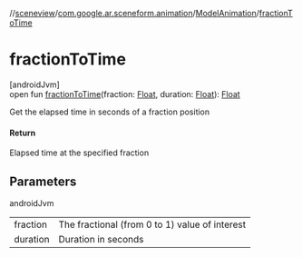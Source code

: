 //[sceneview](../../../index.md)/[com.google.ar.sceneform.animation](../index.md)/[ModelAnimation](index.md)/[fractionToTime](fraction-to-time.md)

# fractionToTime

[androidJvm]\
open fun [fractionToTime](fraction-to-time.md)(fraction: [Float](https://kotlinlang.org/api/latest/jvm/stdlib/kotlin/-float/index.html), duration: [Float](https://kotlinlang.org/api/latest/jvm/stdlib/kotlin/-float/index.html)): [Float](https://kotlinlang.org/api/latest/jvm/stdlib/kotlin/-float/index.html)

Get the elapsed time in seconds of a fraction position

#### Return

Elapsed time at the specified fraction

## Parameters

androidJvm

| | |
|---|---|
| fraction | The fractional (from 0 to 1) value of interest |
| duration | Duration in seconds |
